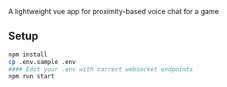 A lightweight vue app for proximity-based voice chat for a game

## Setup

```bash
npm install
cp .env.sample .env
#### Edit your .env with correct websocket endpoints
npm run start

